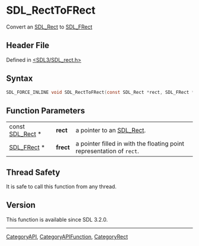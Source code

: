 # SDL_RectToFRect

Convert an [SDL_Rect](SDL_Rect) to [SDL_FRect](SDL_FRect)

## Header File

Defined in [<SDL3/SDL_rect.h>](https://github.com/libsdl-org/SDL/blob/main/include/SDL3/SDL_rect.h)

## Syntax

```c
SDL_FORCE_INLINE void SDL_RectToFRect(const SDL_Rect *rect, SDL_FRect *frect);
```

## Function Parameters

|                              |           |                                                                       |
| ---------------------------- | --------- | --------------------------------------------------------------------- |
| const [SDL_Rect](SDL_Rect) * | **rect**  | a pointer to an [SDL_Rect](SDL_Rect).                                 |
| [SDL_FRect](SDL_FRect) *     | **frect** | a pointer filled in with the floating point representation of `rect`. |

## Thread Safety

It is safe to call this function from any thread.

## Version

This function is available since SDL 3.2.0.





----
[CategoryAPI](CategoryAPI), [CategoryAPIFunction](CategoryAPIFunction), [CategoryRect](CategoryRect)

